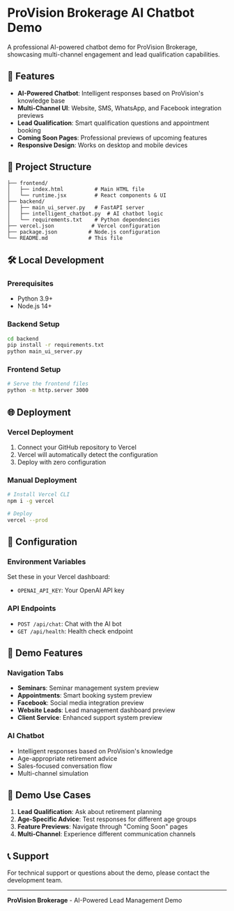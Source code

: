 # ProVision Brokerage AI Chatbot Demo

A professional AI-powered chatbot demo for ProVision Brokerage, showcasing multi-channel engagement and lead qualification capabilities.

## 🚀 Features

- **AI-Powered Chatbot**: Intelligent responses based on ProVision's knowledge base
- **Multi-Channel UI**: Website, SMS, WhatsApp, and Facebook integration previews
- **Lead Qualification**: Smart qualification questions and appointment booking
- **Coming Soon Pages**: Professional previews of upcoming features
- **Responsive Design**: Works on desktop and mobile devices

## 📁 Project Structure

```
├── frontend/
│   ├── index.html          # Main HTML file
│   └── runtime.jsx         # React components & UI
├── backend/
│   ├── main_ui_server.py   # FastAPI server
│   ├── intelligent_chatbot.py  # AI chatbot logic
│   └── requirements.txt    # Python dependencies
├── vercel.json            # Vercel configuration
├── package.json          # Node.js configuration
└── README.md             # This file
```

## 🛠️ Local Development

### Prerequisites
- Python 3.9+
- Node.js 14+

### Backend Setup
```bash
cd backend
pip install -r requirements.txt
python main_ui_server.py
```

### Frontend Setup
```bash
# Serve the frontend files
python -m http.server 3000
```

## 🌐 Deployment

### Vercel Deployment
1. Connect your GitHub repository to Vercel
2. Vercel will automatically detect the configuration
3. Deploy with zero configuration

### Manual Deployment
```bash
# Install Vercel CLI
npm i -g vercel

# Deploy
vercel --prod
```

## 🔧 Configuration

### Environment Variables
Set these in your Vercel dashboard:
- `OPENAI_API_KEY`: Your OpenAI API key

### API Endpoints
- `POST /api/chat`: Chat with the AI bot
- `GET /api/health`: Health check endpoint

## 📱 Demo Features

### Navigation Tabs
- **Seminars**: Seminar management system preview
- **Appointments**: Smart booking system preview  
- **Facebook**: Social media integration preview
- **Website Leads**: Lead management dashboard preview
- **Client Service**: Enhanced support system preview

### AI Chatbot
- Intelligent responses based on ProVision's knowledge
- Age-appropriate retirement advice
- Sales-focused conversation flow
- Multi-channel simulation

## 🎯 Demo Use Cases

1. **Lead Qualification**: Ask about retirement planning
2. **Age-Specific Advice**: Test responses for different age groups
3. **Feature Previews**: Navigate through "Coming Soon" pages
4. **Multi-Channel**: Experience different communication channels

## 📞 Support

For technical support or questions about the demo, please contact the development team.

---

**ProVision Brokerage** - AI-Powered Lead Management Demo
